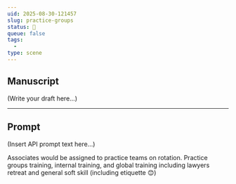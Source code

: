 ```yaml
---
uid: 2025-08-30-121457
slug: practice-groups
status: 🔳
queue: false
tags: 
  -
type: scene
---
```

## Manuscript

(Write your draft here...)

---

## Prompt

(Insert API prompt text here...)




Associates would be assigned to practice teams on rotation.
Practice groups training, internal training, and global training including lawyers retreat and general soft skill (including etiquette 😊)
